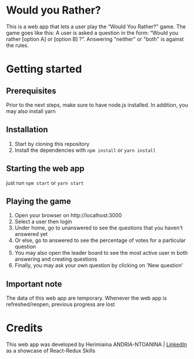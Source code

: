# Would you Rather?
This is a web app that lets a user play the “Would You Rather?” game. The game goes like this: A user is asked a question in the form: “Would you rather [option A] or [option B] ?”. Answering "neither" or "both" is against the rules.

# Getting started
## Prerequisites
Prior to the next steps, make sure to have node.js installed. In addition, you may also install yarn
## Installation
 1. Start by cloning this repository
 2. Install the dependencies with
 `npm install` or `yarn install`

## Starting the web app
just run `npm start` or `yarn start`
## Playing the game
 1. Open your browser on http://localhost:3000
 2. Select a user then login
 3. Under home, go to unanswered to see the questions that you haven't answered yet
 4.  Or else, go to answered to see the percentage of votes for a particular question
 5. You may also open the leader board to see the most active user in both answering and creating questions
 6. Finally, you may ask your own question by clicking on 'New question'

## Important note
The data of this web app are temporary. Whenever the web app is refreshed/reopen, previous progress are lost

# Credits
This web app was developed by Herimiaina ANDRIA-NTOANINA | [LinkedIn](https://www.linkedin.com/in/heri/) as a showcase of React-Redux Skills